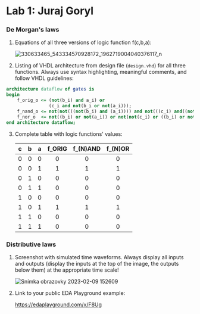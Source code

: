 # Lab 1: Juraj Goryl

### De Morgan's laws

1. Equations of all three versions of logic function f(c,b,a):

   ![330633465_543334570928172_1962719004040376117_n](https://user-images.githubusercontent.com/124798537/218988506-2d3b80cb-e392-4cf1-8020-1be8e904b3ab.jpg)


2. Listing of VHDL architecture from design file (`design.vhd`) for all three functions. Always use syntax highlighting, meaningful comments, and follow VHDL guidelines:

```vhdl
architecture dataflow of gates is
begin
    f_orig_o <= (not(b_i) and a_i) or
                (c_i and not(b_i or not(a_i)));
    f_nand_o <= not(not(((not(b_i) and (a_i)))) and not(((c_i) and((not(b_i) and (a_i))))));
    f_nor_o  <= not((b_i) or not(a_i)) or not(not(c_i) or ((b_i) or not(a_i)));
end architecture dataflow;
```

3. Complete table with logic functions' values:

   | **c** | **b** |**a** | **f_ORIG** | **f_(N)AND** | **f_(N)OR** |
   | :-: | :-: | :-: | :-: | :-: | :-: |
   | 0 | 0 | 0 | 0 | 0 | 0 |
   | 0 | 0 | 1 | 1 | 1 | 1 |
   | 0 | 1 | 0 | 0 | 0 | 0 |
   | 0 | 1 | 1 | 0 | 0 | 0 |
   | 1 | 0 | 0 | 0 | 0 | 0 |
   | 1 | 0 | 1 | 1 | 1 | 1 |
   | 1 | 1 | 0 | 0 | 0 | 0 |
   | 1 | 1 | 1 | 0 | 0 | 0 |

### Distributive laws

1. Screenshot with simulated time waveforms. Always display all inputs and outputs (display the inputs at the top of the image, the outputs below them) at the appropriate time scale!

   ![Snímka obrazovky 2023-02-09 152609](https://user-images.githubusercontent.com/124798537/217840427-0dd05d03-8b5f-4f98-a9d6-14d285ec27ea.png)


2. Link to your public EDA Playground example:

   https://edaplayground.com/x/F8Ug
